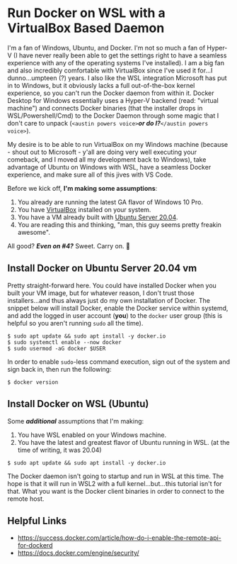 # Run Docker on WSL with a VirtualBox Based Daemon

I'm a fan of Windows, Ubuntu, and Docker. I'm not so much a fan of Hyper-V (I have never really been able to get the settings right to have a seamless experience with any of the operating systems I've installed). I am a big fan and also incredibly comfortable with VirtualBox since I've used it for...I dunno...umpteen (?) years. I also like the WSL integration Microsoft has put in to Windows, but it obviously lacks a full out-of-the-box kernel experience, so you can't run the Docker daemon from within it. Docker Desktop for Windows essentially uses a Hyper-V backend (read: "virtual machine") and connects Docker binaries (that the installer drops in WSL/Powershell/Cmd) to the Docker Daemon through some magic that I don't care to unpack (`<austin powers voice>`***or do I?***`</austin powers voice>`).

My desire is to be able to run VirtualBox on my Windows machine (because - shout out to Microsoft - y'all are doing very well executing your comeback, and I moved all my development back to Windows), take advantage of Ubuntu on Windows with WSL, have a seamless Docker experience, and make sure all of this jives with VS Code.

Before we kick off, **I'm making some assumptions**:

1. You already are running the latest GA flavor of Windows 10 Pro.
2. You have [VirtualBox](https://www.virtualbox.org/wiki/Downloads) installed on your system.
3. You have a VM already built with [Ubuntu Server 20.04](https://ubuntu.com/download/server).
4. You are reading this and thinking, "man, this guy seems pretty freakin awesome".

All good? ***Even on #4?*** Sweet. Carry on. :metal:

## Install Docker on Ubuntu Server 20.04 vm

Pretty straight-forward here. You could have installed Docker when you built your VM image, but for whatever reason, I don't trust those installers...and thus always just do my own installation of Docker. The snippet below will install Docker, enable the Docker service within systemd, and add the logged in user account (**you**) to the `docker` user group (this is helpful so you aren't running `sudo` all the time).

```
$ sudo apt update && sudo apt install -y docker.io
$ sudo systemctl enable --now docker
$ sudo usermod -aG docker $USER
```

In order to enable `sudo`-less command execution, sign out of the system and sign back in, then run the following:

```
$ docker version
```

## Install Docker on WSL (Ubuntu)

Some ***additional*** assumptions that I'm making:
1. You have WSL enabled on your Windows machine.
2. You have the latest and greatest flavor of Ubuntu running in WSL. (at the time of writing, it was 20.04)

```
$ sudo apt update && sudo apt install -y docker.io
```

The Docker daemon isn't going to startup and run in WSL at this time. The hope is that it will run in WSL2 with a full kernel...but...this tutorial isn't for that. What you want is the Docker client binaries in order to connect to the remote host.

## Helpful Links
* https://success.docker.com/article/how-do-i-enable-the-remote-api-for-dockerd
* https://docs.docker.com/engine/security/
